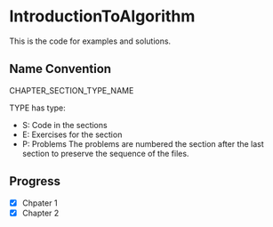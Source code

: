 # IntroductionToAlgorithm
This is the code for examples and solutions.

## Name Convention
CHAPTER_SECTION_TYPE_NAME

TYPE has type:
* S: Code in the sections
* E: Exercises for the section
* P: Problems
The problems are numbered the section after the last section to preserve the sequence of the files.

## Progress
- [x] Chpater 1
- [x] Chapter 2